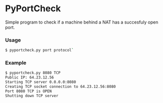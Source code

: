 # PyPortCheck
Simple program to check if a machine behind a NAT has a succesfuly open port.
### Usage
```sh
$ pyportcheck.py port protocol`
```

### Example
```sh
$ pyportcheck.py 8080 TCP
Public IP: 64.23.12.56
Starting TCP server 0.0.0.0:8080
Creating TCP socket connection to 64.23.12.56:8080
Port 8080 TCP is OPEN
Shutting down TCP server
```